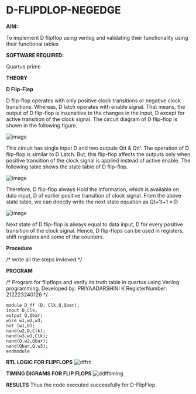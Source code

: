 # D-FLIPDLOP-NEGEDGE

**AIM:**

To implement  D flipflop using verilog and validating their functionality using their functional tables

**SOFTWARE REQUIRED:**

Quartus prime

**THEORY**

**D Flip-Flop**

D flip-flop operates with only positive clock transitions or negative clock transitions. Whereas, D latch operates with enable signal. That means, the output of D flip-flop is insensitive to the changes in the input, D except for active transition of the clock signal. The circuit diagram of D flip-flop is shown in the following figure.

![image](https://github.com/naavaneetha/D-FLIPDLOP-NEGEDGE/assets/154305477/48c81fe8-bc3f-40e7-95e2-519fc155ad51)

This circuit has single input D and two outputs Qtt & Qtt’. The operation of D flip-flop is similar to D Latch. But, this flip-flop affects the outputs only when positive transition of the clock signal is applied instead of active enable. The following table shows the state table of D flip-flop.

![image](https://github.com/naavaneetha/D-FLIPDLOP-NEGEDGE/assets/154305477/e5f3fda7-68ec-4a3a-a0a4-cf6f9cc4ab55)

Therefore, D flip-flop always Hold the information, which is available on data input, D of earlier positive transition of clock signal. From the above state table, we can directly write the next state equation as Qt+1t+1 = D

![image](https://github.com/naavaneetha/D-FLIPDLOP-NEGEDGE/assets/154305477/8592c0d8-2917-4142-91b9-d6c30dd891d2)

Next state of D flip-flop is always equal to data input, D for every positive transition of the clock signal. Hence, D flip-flops can be used in registers, shift registers and some of the counters.

**Procedure**

/* write all the steps invloved */


**PROGRAM**

/* Program for flipflops and verify its truth table in quartus using Verilog programming. Developed by: PRIYAADARSHINI K RegisterNumber: 212223240126
*/
```
module D_ff (D, Clk,Q,Qbar);
input D,Clk;
output Q,Qbar;
wire w1,w2,w3;
not (w1,D);
nand(w2,D,Clk);
nand(w3,w1,Clk);
nand(Q,w2,Qbar);
nand(Qbar,Q,w3);
endmodule
```

**RTL LOGIC FOR FLIPFLOPS**
![dffrtl](https://github.com/user-attachments/assets/d9c0d4e1-382f-4627-9af2-2ba88f044030)


**TIMING DIGRAMS FOR FLIP FLOPS**
![ddfftiming](https://github.com/user-attachments/assets/059d41b8-b425-4233-808e-8669e03f1260)


**RESULTS**
Thus the code executed successfully for D-FlipFlop.

